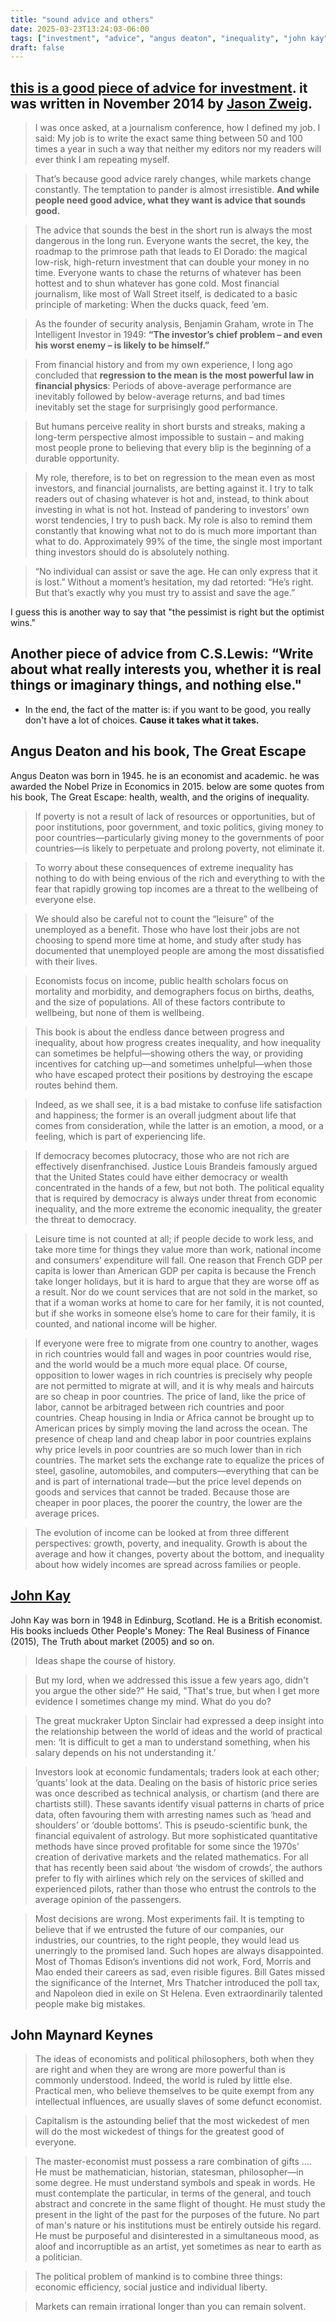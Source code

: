 ```yaml
---
title: "sound advice and others"
date: 2025-03-23T13:24:03-06:00
tags: ["investment", "advice", "angus deaton", "inequality", "john kay", "john maynard keynes"]
draft: false
---
```


## [this is a good piece of advice for investment](https://jasonzweig.com/saving-investors-from-themselves-2/). it was written in November 2014 by [Jason Zweig](https://en.wikipedia.org/wiki/Jason_Zweig).

> I was once asked, at a journalism conference, how I defined my job. I said: My job is to write the exact same thing between 50 and 100 times a year in such a way that neither my editors nor my readers will ever think I am repeating myself.

> That’s because good advice rarely changes, while markets change constantly. The temptation to pander is almost irresistible. **And while people need good advice, what they want is advice that sounds good.**

> The advice that sounds the best in the short run is always the most dangerous in the long run. Everyone wants the secret, the key, the roadmap to the primrose path that leads to El Dorado: the magical low-risk, high-return investment that can double your money in no time. Everyone wants to chase the returns of whatever has been hottest and to shun whatever has gone cold. Most financial journalism, like most of Wall Street itself, is dedicated to a basic principle of marketing: When the ducks quack, feed ‘em.

> As the founder of security analysis, Benjamin Graham, wrote in The Intelligent Investor in 1949: **“The investor’s chief problem – and even his worst enemy – is likely to be himself.”**

> From financial history and from my own experience, I long ago concluded that **regression to the mean is the most powerful law in financial physics**: Periods of above-average performance are inevitably followed by below-average returns, and bad times inevitably set the stage for surprisingly good performance.

> But humans perceive reality in short bursts and streaks, making a long-term perspective almost impossible to sustain – and making most people prone to believing that every blip is the beginning of a durable opportunity.

> My role, therefore, is to bet on regression to the mean even as most investors, and financial journalists, are betting against it. I try to talk readers out of chasing whatever is hot and, instead, to think about investing in what is not hot. Instead of pandering to investors’ own worst tendencies, I try to push back. My role is also to remind them constantly that knowing what not to do is much more important than what to do. Approximately 99% of the time, the single most important thing investors should do is absolutely nothing.

> “No individual can assist or save the age. He can only express that it is lost.” Without a moment’s hesitation, my dad retorted: “He’s right. But that’s exactly why you must try to assist and save the age.”

I guess this is another way to say that "the pessimist is right but the optimist wins."

## Another piece of advice from C.S.Lewis: **“Write about what really interests you, whether it is real things or imaginary things, and nothing else.**"

* In the end, the fact of the matter is: if you want to be good, you really don't have a lot of choices. **Cause it takes what it takes.**

## Angus Deaton and his book, **The Great Escape**

Angus Deaton was born in 1945. he is an economist and academic. he was awarded the Nobel Prize in Economics in 2015. below are some quotes from his book, The Great Escape: health, wealth, and the origins of inequality.

> If poverty is not a result of lack of resources or opportunities, but of poor institutions, poor government, and toxic politics, giving money to poor countries—particularly giving money to the governments of poor countries—is likely to perpetuate and prolong poverty, not eliminate it.

> To worry about these consequences of extreme inequality has nothing to do with being envious of the rich and everything to with the fear that rapidly growing top incomes are a threat to the wellbeing of everyone else.

> We should also be careful not to count the “leisure” of the unemployed as a benefit. Those who have lost their jobs are not choosing to spend more time at home, and study after study has documented that unemployed people are among the most dissatisfied with their lives.

> Economists focus on income, public health scholars focus on mortality and morbidity, and demographers focus on births, deaths, and the size of populations. All of these factors contribute to wellbeing, but none of them is wellbeing.

> This book is about the endless dance between progress and inequality, about how progress creates inequality, and how inequality can sometimes be helpful—showing others the way, or providing incentives for catching up—and sometimes unhelpful—when those who have escaped protect their positions by destroying the escape routes behind them.

> Indeed, as we shall see, it is a bad mistake to confuse life satisfaction and happiness; the former is an overall judgment about life that comes from consideration, while the latter is an emotion, a mood, or a feeling, which is part of experiencing life.

> If democracy becomes plutocracy, those who are not rich are effectively disenfranchised. Justice Louis Brandeis famously argued that the United States could have either democracy or wealth concentrated in the hands of a few, but not both. The political equality that is required by democracy is always under threat from economic inequality, and the more extreme the economic inequality, the greater the threat to democracy.

> Leisure time is not counted at all; if people decide to work less, and take more time for things they value more than work, national income and consumers’ expenditure will fall. One reason that French GDP per capita is lower than American GDP per capita is because the French take longer holidays, but it is hard to argue that they are worse off as a result. Nor do we count services that are not sold in the market, so that if a woman works at home to care for her family, it is not counted, but if she works in someone else’s home to care for their family, it is counted, and national income will be higher.

> If everyone were free to migrate from one country to another, wages in rich countries would fall and wages in poor countries would rise, and the world would be a much more equal place. Of course, opposition to lower wages in rich countries is precisely why people are not permitted to migrate at will, and it is why meals and haircuts are so cheap in poor countries. The price of land, like the price of labor, cannot be arbitraged between rich countries and poor countries. Cheap housing in India or Africa cannot be brought up to American prices by simply moving the land across the ocean. The presence of cheap land and cheap labor in poor countries explains why price levels in poor countries are so much lower than in rich countries. The market sets the exchange rate to equalize the prices of steel, gasoline, automobiles, and computers—everything that can be and is part of international trade—but the price level depends on goods and services that cannot be traded. Because those are cheaper in poor places, the poorer the country, the lower are the average prices.

> The evolution of income can be looked at from three different perspectives: growth, poverty, and inequality. Growth is about the average and how it changes, poverty about the bottom, and inequality about how widely incomes are spread across families or people. 

## [John Kay](https://en.wikipedia.org/wiki/John_Kay_(economist))

John Kay was born in 1948 in Edinburg, Scotland. He is a British economist. His books inclueds Other People's Money: The Real Business of Finance (2015), The Truth about market (2005) and so on.

> Ideas shape the course of history.

> But my lord, when we addressed this issue a few years ago, didn't you argue the other side?" He said, "That's true, but when I get more evidence I sometimes change my mind. What do you do?

> The great muckraker Upton Sinclair had expressed a deep insight into the relationship between the world of ideas and the world of practical men: ‘It is difficult to get a man to understand something, when his salary depends on his not understanding it.’

> Investors look at economic fundamentals; traders look at each other; ‘quants’ look at the data. Dealing on the basis of historic price series was once described as technical analysis, or chartism (and there are chartists still). These savants identify visual patterns in charts of price data, often favouring them with arresting names such as ‘head and shoulders’ or ‘double bottoms’. This is pseudo-scientific bunk, the financial equivalent of astrology. But more sophisticated quantitative methods have since proved profitable for some since the 1970s’ creation of derivative markets and the related mathematics.
For all that has recently been said about ‘the wisdom of crowds’, the authors prefer to fly with airlines which rely on the services of skilled and experienced pilots, rather than those who entrust the controls to the average opinion of the passengers.

> Most decisions are wrong. Most experiments fail. It is tempting to believe that if we entrusted the future of our companies, our industries, our countries, to the right people, they would lead us unerringly to the promised land. Such hopes are always disappointed. Most of Thomas Edison’s inventions did not work, Ford, Morris and Mao ended their careers as sad, even risible figures. Bill Gates missed the significance of the Internet, Mrs Thatcher introduced the poll tax, and Napoleon died in exile on St Helena. Even extraordinarily talented people make big mistakes.

## John Maynard Keynes

> The ideas of economists and political philosophers, both when they are right and when they are wrong are more powerful than is commonly understood. Indeed, the world is ruled by little else. Practical men, who believe themselves to be quite exempt from any intellectual influences, are usually slaves of some defunct economist.

> Capitalism is the astounding belief that the most wickedest of men will do the most wickedest of things for the greatest good of everyone.

> The master-economist must possess a rare combination of gifts .... He must be mathematician, historian, statesman, philosopher—in some degree. He must understand symbols and speak in words. He must contemplate the particular, in terms of the general, and touch abstract and concrete in the same flight of thought. He must study the present in the light of the past for the purposes of the future. No part of man's nature or his institutions must be entirely outside his regard. He must be purposeful and disinterested in a simultaneous mood, as aloof and incorruptible as an artist, yet sometimes as near to earth as a politician.

> The political problem of mankind is to combine three things: economic efficiency, social justice and individual liberty.

> Markets can remain irrational longer than you can remain solvent.


